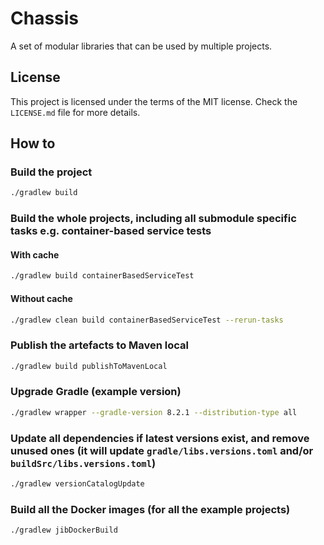 # Chassis

A set of modular libraries that can be used by multiple projects.

## License

This project is licensed under the terms of the MIT license. Check the `LICENSE.md` file for more details.

## How to

### Build the project

```bash
./gradlew build

```

### Build the whole projects, including all submodule specific tasks e.g. container-based service tests

#### With cache

```bash
./gradlew build containerBasedServiceTest
```

#### Without cache

```bash
./gradlew clean build containerBasedServiceTest --rerun-tasks
```

### Publish the artefacts to Maven local

```bash
./gradlew build publishToMavenLocal

```

### Upgrade Gradle (example version)

```bash
./gradlew wrapper --gradle-version 8.2.1 --distribution-type all

```

### Update all dependencies if latest versions exist, and remove unused ones (it will update `gradle/libs.versions.toml` and/or `buildSrc/libs.versions.toml`)

```bash
./gradlew versionCatalogUpdate

```

### Build all the Docker images (for all the example projects)

```bash
./gradlew jibDockerBuild

```